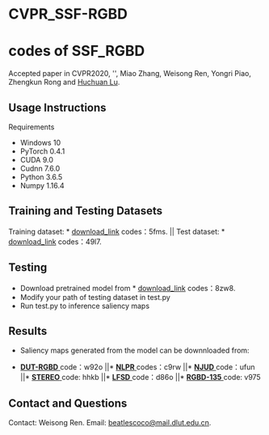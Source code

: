 # CVPR_SSF-RGBD
codes of SSF_RGBD
===
Accepted paper in CVPR2020, '', Miao Zhang, Weisong Ren, Yongri Piao, Zhengkun Rong and [Huchuan Lu](http://ice.dlut.edu.cn/lu/publications.html).

## Usage Instructions
Requirements
* Windows 10
* PyTorch 0.4.1
* CUDA 9.0
* Cudnn 7.6.0
* Python 3.6.5
* Numpy 1.16.4

## Training and Testing Datasets
Training dataset:  * [download_link](https://pan.baidu.com/s/1dv6cw3TfW4ZBaUsMC-tN1g) codes：5fms.  ||  Test dataset:  * [download_link](https://pan.baidu.com/s/1maVZMJxlCcaeYCtdv_fIRw) codes：49l7. 

## Testing
* Download pretrained model from * [download_link](https://pan.baidu.com/s/1sZH4Wh_-nne-nMvDQvSyZw) codes：8zw8.
* Modify your path of testing dataset in test.py
* Run test.py to inference saliency maps
## Results
* Saliency maps generated from the model can be downnloaded from:

* [  **DUT-RGBD**    ](https://pan.baidu.com/s/1Fk35_f4HKkkDVuTGo3qVrQ) code：w92o ||* [    **NLPR**    ](https://pan.baidu.com/s/1Tuv-2cfhq8BvmWky1yhL7w)
codes：c9rw ||* [    **NJUD**    ](https://pan.baidu.com/s/1eMKC6DSsnevG8jkectjd7A 
) code：ufun ||* [    **STEREO**    ](https://pan.baidu.com/s/15YrSUVV1kE5r6YzjUvH6Xw) code: hhkb ||* [    **LFSD**    ](https://pan.baidu.com/s/1mbnu3H_j8pGmzGBr1Ea6TA) code：d86o ||* [    **RGBD-135**    ](https://pan.baidu.com/s/1tOaDjvDFZUQTScrLatccBQ)
code: v975
## Contact and Questions
Contact: Weisong Ren. Email: [beatlescoco@mail.dlut.edu.cn]().
